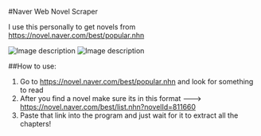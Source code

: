 #Naver Web Novel Scraper

I use this personally to get novels from https://novel.naver.com/best/popular.nhn 

![Image description](https://i.imgur.com/KNL3zD7.jpg)
![Image description](https://i.imgur.com/IQXmS8x.jpg)

##How to use:
1. Go to https://novel.naver.com/best/popular.nhn and look for something to read
2. After you find a novel make sure its in this format ---> https://novel.naver.com/best/list.nhn?novelId=811660
3. Paste that link into the program and just wait for it to extract all the chapters!
